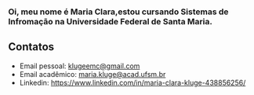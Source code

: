 
### Oi, meu nome é Maria Clara,estou cursando Sistemas de Infromação na Universidade Federal de Santa Maria.
<link rel="stylesheet" type='text/css' href="https://cdn.jsdelivr.net/gh/devicons/devicon@latest/devicon.min.css" />


## Contatos
* Email pessoal: klugeemc@gmail.com
* Email acadêmico: maria.kluge@acad.ufsm.br
* Linkedin: https://www.linkedin.com/in/maria-clara-kluge-438856256/
